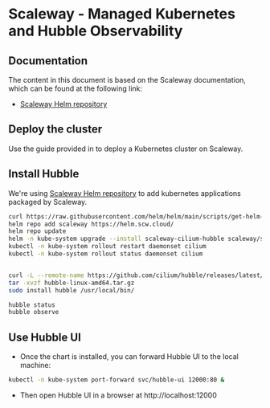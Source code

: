 # Scaleway - Managed Kubernetes and Hubble Observability

## Documentation

The content in this document is based on the Scaleway documentation, which can be found at the following link:
- [Scaleway Helm repository](https://github.com/scaleway/helm-charts)


## Deploy the cluster

Use the guide provided in [](../3-managed-k8s-cilium/scaleway/README.md) to deploy a Kubernetes cluster on Scaleway.

## Install Hubble

We're using [Scaleway Helm repository](https://github.com/scaleway/helm-charts) to add kubernetes applications packaged by Scaleway.

```bash
curl https://raw.githubusercontent.com/helm/helm/main/scripts/get-helm-3 | bash
helm repo add scaleway https://helm.scw.cloud/
helm repo update
helm -n kube-system upgrade --install scaleway-cilium-hubble scaleway/scaleway-cilium-hubble
kubectl -n kube-system rollout restart daemonset cilium
kubectl -n kube-system rollout status daemonset cilium


curl -L --remote-name https://github.com/cilium/hubble/releases/latest/download/hubble-linux-amd64.tar.gz
tar -xvzf hubble-linux-amd64.tar.gz
sudo install hubble /usr/local/bin/

hubble status
hubble observe
```

## Use Hubble UI

- Once the chart is installed, you can forward Hubble UI to the local machine:
```bash
kubectl -n kube-system port-forward svc/hubble-ui 12000:80 &
```

- Then open Hubble UI in a browser at http://localhost:12000
